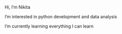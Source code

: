 Hi, I’m Nikita

I’m interested in python development and data analysis

I’m currently learning everything I can learn

<!---
kosyan2917/kosyan2917 is a ✨ special ✨ repository because its `README.md` (this file) appears on your GitHub profile.
You can click the Preview link to take a look at your changes.
--->
